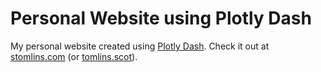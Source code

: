 # Personal Website using Plotly Dash
My personal website created using [Plotly Dash](https://dash.plotly.com/). Check it out at [stomlins.com](https://stomlins.com) (or [tomlins.scot](https://tomlins.scot)).
